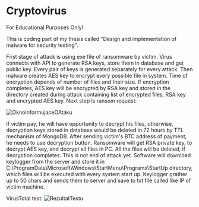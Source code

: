 # Cryptovirus
For Educational Purposes Only!

This is coding part of my thesis called "Design and implementation of malware for security testing".

First stage of attack is using exe file of ransomware by victim. Virus connects with API to generate RSA keys, store them in database and get public key. Every pair of keys is generated separately for every attack.
Then malware creates AES key to encrypt every possible file in system. Time of encryption depends of number of files and their size.
If encryption completes, AES key will be encrypted by RSA key and stored in the directory created during attack containing list of encrypted files, RSA key and encrypted AES key.
Next step is ransom request:

![OknoInformujaceOAtaku](https://github.com/KubickiKacper/Cryptovirus/assets/82718318/053e65b2-faec-44fa-867d-2134b6ffb694)

If victim pay, he will have opportunity to decrypt his files, otherwise, decryption keys stored in database would be deleted in 72 hours by TTL mechanism of MongoDB.
After sending victim's BTC address of payment, he needs to use decryption button. Ransomware will get RSA private key, to decrypt AES key, and decrypt all files in PC.
All the files will be deleted, if decryption completes.
This is not end of attack yet.
Software will download keylogger from the server and store it in C:\ProgramData\Microsoft\Windows\StartMenu\Programs\StartUp directory, which files will be executed with every system start up.
Keylogger grather up to 50 chars and sends them to server and save to txt file called like IP of victim machine. 

VirusTotal test:
![RezultatTestu](https://github.com/KubickiKacper/Cryptovirus/assets/82718318/56351b0a-de46-4f41-a831-dcc30fa19bdc)

